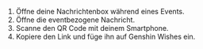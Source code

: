 1) Öffne deine Nachrichtenbox während eines Events.
2) Öffne die eventbezogene Nachricht.
3) Scanne den QR Code mit deinem Smartphone.
4) Kopiere den Link und füge ihn auf Genshin Wishes ein.
